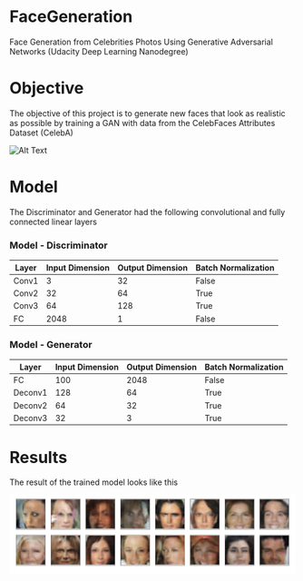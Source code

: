 # FaceGeneration

Face Generation from Celebrities Photos Using Generative Adversarial Networks (Udacity Deep Learning Nanodegree)

# Objective

The objective of this project is to generate new faces that look as realistic as possible by training a GAN with data from the CelebFaces Attributes Dataset (CelebA)

![Alt Text](http://mmlab.ie.cuhk.edu.hk/projects/CelebA/intro.png)

# Model

The Discriminator and Generator had the following convolutional and fully connected linear layers

### Model - Discriminator

| Layer | Input Dimension | Output Dimension | Batch Normalization |
| ----- | --------------- | ---------------- | ------------------- |
| Conv1 | 3               | 32               | False               |
| Conv2 | 32              | 64               | True                |
| Conv3 | 64              | 128              | True                |
| FC    | 2048            | 1                | False               |

### Model - Generator

| Layer   | Input Dimension | Output Dimension | Batch Normalization |
| ------- | --------------- | ---------------- | ------------------- |
| FC      | 100             | 2048             | False               |
| Deconv1 | 128             | 64               | True                |
| Deconv2 | 64              | 32               | True                |
| Deconv3 | 32              | 3                | True                |

# Results

The result of the trained model looks like this

![alt text](generated_photos.png "generated photos")
